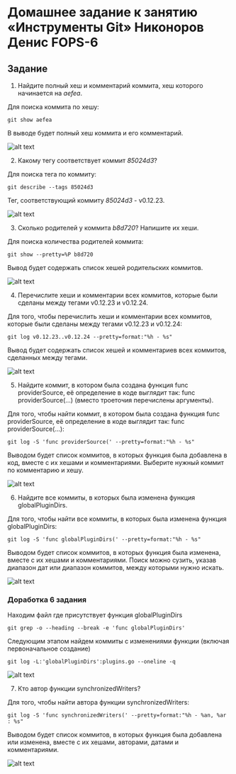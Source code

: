 # Домашнее задание к занятию «Инструменты Git» Никоноров Денис FOPS-6

## Задание

1. Найдите полный хеш и комментарий коммита, хеш которого начинается на *aefea*.

Для поиска коммита по хешу:
```commandline
git show aefea
```

В выводе будет полный хеш коммита и его комментарий.

![alt text](img/1.png)

2. Какому тегу соответствует коммит *85024d3*?

Для поиска тега по коммиту:
```commandline
git describe --tags 85024d3
```

Тег, соответствующий коммиту *85024d3* - v0.12.23.

![alt text](img/2_1.png)

3. Сколько родителей у коммита *b8d720*? Напишите их хеши.

Для поиска количества родителей коммита:
```commandline
git show --pretty=%P b8d720
```

Вывод будет содержать список хешей родительских коммитов.

![alt text](img/2_2.png)

4. Перечислите хеши и комментарии всех коммитов, которые были сделаны между тегами v0.12.23 и v0.12.24.

Для того, чтобы перечислить хеши и комментарии всех коммитов, которые были сделаны между тегами v0.12.23 и v0.12.24:
```commandline
git log v0.12.23..v0.12.24 --pretty=format:"%h - %s"
```

Вывод будет содержать список хешей и комментариев всех коммитов, сделанных между тегами.

![alt text](img/2_3.png)

5. Найдите коммит, в котором была создана функция func providerSource, её определение в коде выглядит так: func providerSource(...) (вместо троеточия перечислены аргументы).

Для того, чтобы найти коммит, в котором была создана функция func providerSource, её определение в коде выглядит так: func providerSource(...):
```commandline
git log -S 'func providerSource(' --pretty=format:"%h - %s"
```

Выводом будет список коммитов, в которых функция была добавлена в код, вместе с их хешами и комментариями. Выберите нужный коммит по комментарию и хешу.

![alt text](img/2_4.png)

6. Найдите все коммиты, в которых была изменена функция globalPluginDirs.

Для того, чтобы найти все коммиты, в которых была изменена функция globalPluginDirs:
```commandline
git log -S 'func globalPluginDirs(' --pretty=format:"%h - %s"
```

Выводом будет список коммитов, в которых функция была изменена, вместе с их хешами и комментариями. Поиск можно сузить, указав диапазон дат или диапазон коммитов, между которыми нужно искать.

![alt text](img/2_5.png)

### Доработка 6 задания

Находим файл где присутствует функция globalPluginDirs

```commandline
git grep -o --heading --break -e 'func globalPluginDirs'
```

Следующим этапом найдем коммиты с изменениями функции (включая первоначальное создание)

```commandline
git log -L:'globalPluginDirs':plugins.go --oneline -q
```

![alt text](img/2_5_1.png)

7. Кто автор функции synchronizedWriters?

Для того, чтобы найти автора функции synchronizedWriters:
```commandline
git log -S 'func synchronizedWriters(' --pretty=format:"%h - %an, %ar : %s"
```

Выводом будет список коммитов, в которых функция была добавлена или изменена, вместе с их хешами, авторами, датами и комментариями.

![alt text](img/2_6.png)